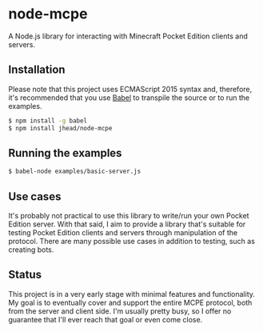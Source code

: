 # node-mcpe
A Node.js library for interacting with Minecraft Pocket Edition clients and servers.

## Installation
Please note that this project uses ECMAScript 2015 syntax and, therefore, it's recommended that you use [Babel](https://babeljs.io) to transpile the source or to run the examples.

```sh
$ npm install -g babel
$ npm install jhead/node-mcpe
```

## Running the examples
```sh
$ babel-node examples/basic-server.js
```

## Use cases
It's probably not practical to use this library to write/run your own Pocket Edition server. With that said, I aim to provide a library that's suitable for testing Pocket Edition clients and servers through manipulation of the protocol. There are many possible use cases in addition to testing, such as creating bots.

## Status
This project is in a very early stage with minimal features and functionality. My goal is to eventually cover and support the entire MCPE protocol, both from the server and client side. I'm usually pretty busy, so I offer no guarantee that I'll ever reach that goal or even come close.
